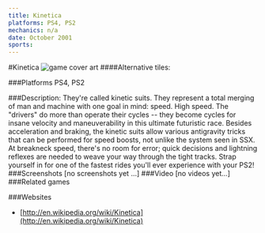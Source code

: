 ```yaml
---
title: Kinetica
platforms: PS4, PS2
mechanics: n/a
date: October 2001
sports: 
---
```

#Kinetica
![game cover art](//images.igdb.com/igdb/image/upload/t_cover_big/ymkcyf26rheihf8ftjuj.jpg "Logo Title Text 1")
####Alternative tiles:

###Platforms
PS4, PS2

###Description:
They're called kinetic suits. They represent a total merging of man and machine with one goal in mind: speed. High speed. The "drivers" do more than operate their cycles -- they become cycles for insane velocity and maneuverability in this ultimate futuristic race. Besides acceleration and braking, the kinetic suits allow various antigravity tricks that can be performed for speed boosts, not unlike the system seen in SSX. At breakneck speed, there's no room for error; quick decisions and lightning reflexes are needed to weave your way through the tight tracks. Strap yourself in for one of the fastest rides you'll ever experience with your PS2!
###Screenshots
[no screenshots yet ...]
###Video
[no videos yet...]
###Related games

###Websites
* [http://en.wikipedia.org/wiki/Kinetica](http://en.wikipedia.org/wiki/Kinetica)

